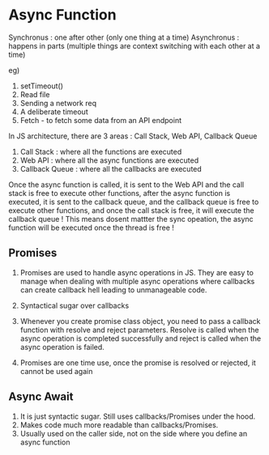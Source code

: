 # Async Function

Synchronus : one after other (only one thing at a time)
Asynchronus : happens in parts (multiple things are context switching with each other at a time)

eg)

1. setTimeout()
2. Read file
3. Sending a network req
4. A deliberate timeout
5. Fetch - to fetch some data from an API endpoint

In JS architecture, there are 3 areas : Call Stack, Web API, Callback Queue

1. Call Stack : where all the functions are executed
2. Web API : where all the async functions are executed
3. Callback Queue : where all the callbacks are executed

Once the async function is called, it is sent to the Web API and the call stack is free to execute other functions, after the async function is executed, it is sent to the callback queue, and the callback queue is free to execute other functions, and once the call stack is free, it will execute the callback queue ! This means dosent mattter the sync opeation, the async function will be executed once the thread is free !

## Promises

1. Promises are used to handle async operations in JS. They are easy to manage when dealing with multiple async operations where callbacks can create callback hell leading to unmanageable code.

2. Syntactical sugar over callbacks

3. Whenever you create promise class object, you need to pass a callback function with resolve and reject parameters. Resolve is called when the async operation is completed successfully and reject is called when the async operation is failed.

4. Promises are one time use, once the promise is resolved or rejected, it cannot be used again

## Async Await

1. It is just syntactic sugar. Still uses callbacks/Promises under the hood.
2. Makes code much more readable than callbacks/Promises.
3. Usually used on the caller side, not on the side where you define an async function

